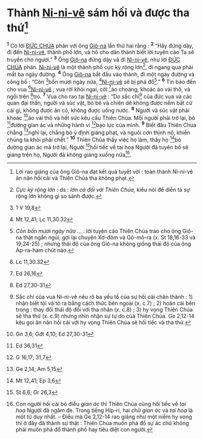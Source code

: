 # Thành [Ni-ni-vê]() sám hối và được tha thứ[^1-73af2877-9a1d-4471-95ba-b561631e5ffb]
<sup><b>1</b></sup> Có lời [ĐỨC CHÚA]() phán với ông [Giô-na]() lần thứ hai rằng : <sup><b>2</b></sup> “Hãy đứng dậy, đi đến [Ni-ni-vê](), thành phố lớn, và hô cho dân thành biết lời tuyên cáo Ta sẽ truyền cho ngươi.” <sup><b>3</b></sup> Ông [Giô-na]() đứng dậy và đi [Ni-ni-vê](), như lời [ĐỨC CHÚA]() phán. [Ni-ni-vê]() là một thành phố cực kỳ rộng lớn[^2-73af2877-9a1d-4471-95ba-b561631e5ffb], đi ngang qua phải mất ba ngày đường. <sup><b>4</b></sup> Ông [Giô-na]() bắt đầu vào thành, đi một ngày đường và công bố : “Còn [^1@-73af2877-9a1d-4471-95ba-b561631e5ffb]bốn mươi ngày nữa, [^2@-73af2877-9a1d-4471-95ba-b561631e5ffb][Ni-ni-vê]() sẽ bị phá đổ[^3-73af2877-9a1d-4471-95ba-b561631e5ffb].” <sup><b>6</b></sup> Tin báo đến cho vua [^5@-73af2877-9a1d-4471-95ba-b561631e5ffb][Ni-ni-vê]() ; vua rời khỏi ngai, cởi [^6@-73af2877-9a1d-4471-95ba-b561631e5ffb]áo choàng, khoác áo vải thô, và ngồi trên [^7@-73af2877-9a1d-4471-95ba-b561631e5ffb]tro. <sup><b>7</b></sup> Vua cho rao tại [Ni-ni-vê]() : “Do sắc chỉ[^6-73af2877-9a1d-4471-95ba-b561631e5ffb] của đức vua và các quan đại thần, người và súc vật, bò bê và chiên dê không được nếm bất cứ cái gì, không được ăn cỏ, không được uống nước. <sup><b>8</b></sup> Người và súc vật phải khoác [^8@-73af2877-9a1d-4471-95ba-b561631e5ffb]áo vải thô và hết sức kêu cầu Thiên Chúa. Mỗi người phải trở lại, bỏ [^9@-73af2877-9a1d-4471-95ba-b561631e5ffb]đường gian ác và những hành vi [^10@-73af2877-9a1d-4471-95ba-b561631e5ffb]bạo lực của mình. <sup><b>9</b></sup> Biết đâu Thiên Chúa chẳng [^11@-73af2877-9a1d-4471-95ba-b561631e5ffb]nghĩ lại, chẳng bỏ ý định giáng phạt, và nguôi cơn thịnh nộ, khiến chúng ta khỏi phải chết.” <sup><b>10</b></sup> Thiên Chúa thấy việc họ làm, thấy họ [^12@-73af2877-9a1d-4471-95ba-b561631e5ffb]bỏ đường gian ác mà trở lại, Người [^13@-73af2877-9a1d-4471-95ba-b561631e5ffb]hối tiếc về tai hoạ Người đã tuyên bố sẽ giáng trên họ, Người đã không giáng xuống nữa[^7-73af2877-9a1d-4471-95ba-b561631e5ffb].

[^1-73af2877-9a1d-4471-95ba-b561631e5ffb]: Lời rao giảng của ông Giô-na đạt kết quả tuyệt vời : toàn thành Ni-ni-vê ăn năn hối cải và Thiên Chúa tha không phạt.
[^2-73af2877-9a1d-4471-95ba-b561631e5ffb]: *Cực kỳ rộng lớn* : ds : *lớn cả đối với Thiên Chúa*, kiểu nói để diễn tả sự rộng lớn không gì so sánh được.
[^3-73af2877-9a1d-4471-95ba-b561631e5ffb]: *Còn bốn mươi ngày nữa ...* : lời tuyên cáo Thiên Chúa trao cho ông Giô-na thật ngắn ngủi, gợi lại chuyện Xơ-đôm và Gô-mô-ra (x. St 18,16-33 và 19,24-25) ; nhưng thái độ của ông Giô-na không giống thái độ của ông Áp-ra-ham chút nào.
[^6-73af2877-9a1d-4471-95ba-b561631e5ffb]: Sắc chỉ của vua Ni-ni-vê nêu rõ ba yếu tố của sự hối cải chân thành : 1) nhận biết tội và tỏ ra bằng cách thức bên ngoài (x. c.7) ; 2) hoán cải bên trong : thay đổi thái độ đối với tha nhân (x. c.8) ; 3) hy vọng Thiên Chúa sẽ tha thứ (x. c.9) nhưng nhìn nhận sự tự do của Thiên Chúa. Ge 2,12-14 kêu gọi ăn năn hối cải với hy vọng Thiên Chúa sẽ hối tiếc và tha thứ.
[^7-73af2877-9a1d-4471-95ba-b561631e5ffb]: Con người hối cải bỏ điều *gian ác* thì Thiên Chúa cũng hối tiếc về *tai hoạ* Người đã ngăm đe. Trong tiếng Híp-ri, hai chữ *gian ác* và *tai hoạ* là một từ duy nhất. – Điều mà Ge 2,12-14 rao giảng như một niềm hy vọng thì ở đây đã thành sự thật : Thiên Chúa muốn phá đổ sự ác chứ không phải muốn phá đổ thành phố hay tiêu diệt con người.
[^1@-73af2877-9a1d-4471-95ba-b561631e5ffb]: 1 V 19,8
[^2@-73af2877-9a1d-4471-95ba-b561631e5ffb]: Mt 12,41; Lc 11,30.32
[^5@-73af2877-9a1d-4471-95ba-b561631e5ffb]: Lc 11,30.32
[^6@-73af2877-9a1d-4471-95ba-b561631e5ffb]: Ed 26,16
[^7@-73af2877-9a1d-4471-95ba-b561631e5ffb]: Ed 27,30-31
[^8@-73af2877-9a1d-4471-95ba-b561631e5ffb]: Gn 3,6; Gđt 4,10; Ed 27,30-31
[^9@-73af2877-9a1d-4471-95ba-b561631e5ffb]: Ed 36,31
[^10@-73af2877-9a1d-4471-95ba-b561631e5ffb]: G 16,17; 31,7
[^11@-73af2877-9a1d-4471-95ba-b561631e5ffb]: Ge 2,14; Am 5,15
[^12@-73af2877-9a1d-4471-95ba-b561631e5ffb]: Mt 12,41; Ep 3,6
[^13@-73af2877-9a1d-4471-95ba-b561631e5ffb]: St 6,6; Gr 26,3